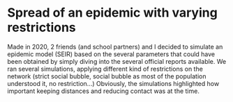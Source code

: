 # Spread of an epidemic with varying restrictions
Made in 2020, 2 friends (and school partners) and I decided to simulate an epidemic model (SEIR) based on the several parameters that could have been obtained by simply diving into the several official reports available.
We ran several simulations, applying different kind of restrictions on the network (strict social bubble, social bubble as most of the population understood it, no restriction...)
Obviously, the simulations highlighted how important keeping distances and reducing contact was at the time.
